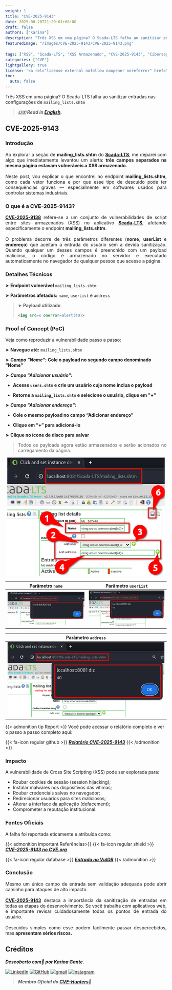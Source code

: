 ```yaml
---
weight: 1
title: "CVE-2025-9143"
date: 2025-08-20T21:29:01+08:00
draft: false
authors: ["Karina"]
description: "Três XSS em uma página? O Scada-LTS falha ao sanitizar entradas nas configurações de mailing_lists.shtm"
featuredImage: "/images/CVE-2025-9143/CVE-2025-9143.png"

tags: ["XSS", "Scada-LTS", "XSS Armazenado", "CVE-2025-9143", "Cibersegurança"]
categories: ["CVE"]
lightgallery: true
license: '<a rel="license external nofollow noopener noreferrer" href="https://creativecommons.org/licenses/by-nc/4.0/" target="_blank">CC BY-NC 4.0</a>'
toc:
  auto: false
---
```


Três XSS em uma página? O Scada-LTS falha ao sanitizar entradas nas configurações de `mailing_lists.shtm`

<!--more-->

> ***🇺🇸 Read in [English](http://karinagante.github.io/cve-2025-9143/).***

## CVE-2025-9143

### Introdução

<p align="justify">Ao explorar a seção de <b>mailing_lists.shtm</b> do <b><a href="https://github.com/SCADA-LTS/Scada-LTS" target=_blank>Scada-LTS</a></b>, me deparei com algo que imediatamente levantou um alerta: <b>três campos separados na mesma página estavam vulneráveis ​​a XSS armazenado.</b></br></br>Neste post, vou explicar o que encontrei no endpoint <b>mailing_lists.shtm</b>, como cada vetor funciona e por que esse tipo de descuido pode ter consequências graves — especialmente em softwares usados ​​para controlar sistemas industriais.</p>

### O que é a CVE-2025-9143?

<p align="justify"><b><a href="https://www.cve.org/CVERecord?id=CVE-2025-9138" target=_blank>CVE-2025-9138</a></b> refere-se a um conjunto de vulnerabilidades de script entre sites armazenados (XSS) no aplicativo <b><a href="https://github.com/SCADA-LTS/Scada-LTS" target=_blank>Scada-LTS</a></b>, afetando especificamente o endpoint <b>mailing_lists.shtm</b>.</br></br>O problema decorre de três parâmetros diferentes (<b>nome</b>, <b>userList</b> e <b>endereço</b>) que aceitam a entrada do usuário sem a devida sanitização. Quando qualquer um desses campos é preenchido com um payload malicioso, o código é armazenado no servidor e executado automaticamente no navegador de qualquer pessoa que acesse a página.</p>

### Detalhes Técnicos

➤ **Endpoint vulnerável** `mailing_lists.shtm`

➤ **Parâmetros afetados:** `name`, `userList` e `address`

> ➤ **Payload utilizado**
> ```html
><img src=x onerror=alert(40)>
>```

### Proof of Concept (PoC)

Veja como reproduzir a vulnerabilidade passo a passo:

➤ **Navegue até:** `mailing_lists.shtm`

➤ ***Campo "Nome":*** **Cole o payload no segundo campo denominado “Nome”**

➤ ***Campo "Adicionar usuário":***

- **Acesse `users.shtm` e crie um usuário cujo nome inclua o payload**

- **Retorne a `mailing_lists.shtm` e selecione o usuário, clique em "+"**

➤ ***Campo "Adicionar endereço":***

- **Cole o mesmo payload no campo “Adicionar endereço”**

- **Clique em “+” para adicioná-lo**

➤ **Clique no ícone de disco para salvar**

> <p align="justify">Todos os payloads agora estão armazenados e serão acionados no carregamento da página.</p>

<p align="center">
<img src="/images/CVE-2025-9143/PoC1.png">
</p>

| Parâmetro `name` | Parâmetro `userList` |
|:------------:|:------------:|
| ![](/images/CVE-2025-9143/PoC2.png) | ![](/images/CVE-2025-9143/PoC4.png) |

| Parâmetro `address` |
|:------------:|
| ![](/images/CVE-2025-9143/PoC4.png) |

{{< admonition tip Report >}}
Você pode acessar o relatório completo e ver o passo a passo completo aqui:

{{< fa-icon regular github >}}
***[Relatório CVE-2025-9143](https://github.com/KarinaGante/KGSec/blob/main/CVEs/Scada-LTS/CVE-2025-9143.md)***
{{< /admonition >}}

### Impacto

A vulnerabilidade de Cross Site Scripting (XSS) pode ser explorada para:

- Roubar cookies de sessão (session hijacking);
- Instalar malwares nos dispositivos das vítimas;
- Roubar credenciais salvas no navegador;
- Redirecionar usuários para sites maliciosos;
- Alterar a interface da aplicação (defacement);
- Comprometer a reputação institucional.

### Fontes Oficiais

A falha foi reportada eticamente e atribuída como:

{{< admonition important Referências>}} 
{{< fa-icon regular shield >}} 
***[CVE-2025-9143 no CVE.org](https://www.cve.org/CVERecord?id=CVE-2025-9143)***

{{< fa-icon regular database >}} 
***[Entrada no VulDB](https://vuldb.com/?id.320521)***
{{< /admonition >}}

### Conclusão

<p align="justify">Mesmo um único campo de entrada sem validação adequada pode abrir caminho para ataques de alto impacto. </br></br><b><a href="https://www.cve.org/CVERecord?id=CVE-2025-9143" target=_blank>CVE-2025-9143</a></b> destaca a importância da sanitização de entradas em todas as etapas do desenvolvimento. Se você trabalha com aplicativos web, é importante revisar cuidadosamente todos os pontos de entrada do usuário. </br></br> Descuidos simples como esse podem facilmente passar despercebidos, mas <b>apresentam sérios riscos.</b></p>

## Créditos

***Descoberto com💜 por [Karina Gante](https://karinagante.github.io/).*** 

[![LinkedIn](https://skillicons.dev/icons?i=linkedin&theme=dark)](https://www.linkedin.com/in/karina-gante/)
[![GitHub](https://skillicons.dev/icons?i=github&theme=dark)](https://www.github.com/KarinaGante/)
[![gmail](https://skillicons.dev/icons?i=gmail&theme=dark)](mailto:karina.gante1@gmail.com)
[![Instagram](https://skillicons.dev/icons?i=instagram&theme=dark)](https://www.instagram.com/karinovisk02/)

> ***Membro Oficial do [CVE-Hunters](https://www.cvehunters.com/)🏹***